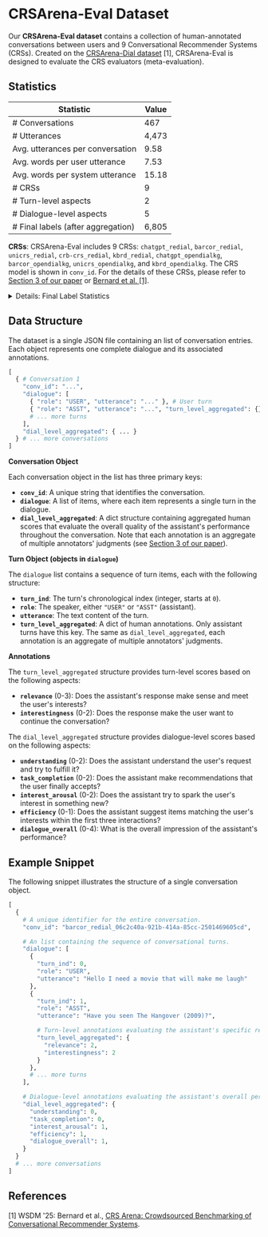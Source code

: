 # CRSArena-Eval Dataset

Our **CRSArena-Eval dataset** contains a collection of human-annotated conversations between users and 9 Conversational Recommender Systems (CRSs). Created on the [CRSArena-Dial dataset](https://github.com/iai-group/crsarena-dial) [1], CRSArena-Eval is designed to evaluate the CRS evaluators (meta-evaluation).

## Statistics

| Statistic                     | Value  |
|-------------------------------|--------|
| # Conversations                 | 467    |
| # Utterances                    | 4,473  |
| Avg. utterances per conversation | 9.58   |
| Avg. words per user utterance | 7.53   |
| Avg. words per system utterance | 15.18  |
| # CRSs                        | 9      |
| # Turn-level aspects            | 2      |
| # Dialogue-level aspects        | 5      |
| # Final labels (after aggregation) | 6,805  |

**CRSs**: CRSArena-Eval includes 9 CRSs: `chatgpt_redial`, `barcor_redial`, `unicrs_redial`, `crb-crs_redial`, `kbrd_redial`, `chatgpt_opendialkg`, `barcor_opendialkg`, `unicrs_opendialkg`, and `kbrd_opendialkg`. The CRS model is shown in `conv_id`. For the details of these CRSs, please refer to [Section 3 of our paper](https://arxiv.org/abs/2506.00314) or [Bernard et al. [1]](https://dl.acm.org/doi/10.1145/3701551.3704120).

<details>
<summary>Details: Final Label Statistics</summary>

Here, we provide the statistics of the final human labels (after aggregation).

| Aspect   | Turn- or Dialogue-level | # Annotations |
|---------|------------------------|---------------|
| Understanding | Dialogue-level         | 467           |
| Task Completion | Dialogue-level         | 467           |
| Interest Arousal | Dialogue-level         | 467           |
| Efficiency | Dialogue-level         | 467           |
| Overall Impression | Dialogue-level         | 467           |
| Relevance | Turn-level             | 2,235         |
| Interestingness | Turn-level             | 2,235         |
| **Total**   |                        | **6,805**     |

</details>




## Data Structure

The dataset is a single JSON file containing an list of conversation entries. Each object represents one complete dialogue and its associated annotations.

```python
[
  { # Conversation 1
    "conv_id": "...",
    "dialogue": [
      { "role": "USER", "utterance": "..." }, # User turn
      { "role": "ASST", "utterance": "...", "turn_level_aggregated": {} }, # Only assistant turns have annotations
      # ... more turns
    ],
    "dial_level_aggregated": { ... }
  } # ... more conversations
]
```

**Conversation Object**

Each conversation object in the list has three primary keys:

*   **`conv_id`**: A unique string that identifies the conversation.
*   **`dialogue`**: A list of items, where each item represents a single turn in the dialogue.
*   **`dial_level_aggregated`**: A dict structure containing aggregated human scores that evaluate the overall quality of the assistant's performance throughout the conversation. Note that each annotation is an aggregate of multiple annotators' judgments (see [Section 3 of our paper](https://arxiv.org/abs/2506.00314)).

**Turn Object (objects in `dialogue`)**

The `dialogue` list contains a sequence of turn items, each with the following structure:

*   **`turn_ind`**: The turn's chronological index (integer, starts at `0`).
*   **`role`**: The speaker, either `"USER"` or `"ASST"` (assistant).
*   **`utterance`**: The text content of the turn.
*   **`turn_level_aggregated`**: A dict of human annotations. Only assistant turns have this key. The same as `dial_level_aggregated`, each annotation is an aggregate of multiple annotators' judgments.

**Annotations**

The `turn_level_aggregated` structure provides turn-level scores based on the following aspects:
*   **`relevance`** (0-3): Does the assistant's response make sense and meet the user's interests?
*   **`interestingness`** (0-2): Does the response make the user want to continue the conversation?

The `dial_level_aggregated` structure provides dialogue-level scores based on the following aspects:
*   **`understanding`** (0-2): Does the assistant understand the user's request and try to fulfill it?
*   **`task_completion`** (0-2): Does the assistant make recommendations that the user finally accepts?
*   **`interest_arousal`** (0-2): Does the assistant try to spark the user's interest in something new?
*   **`efficiency`** (0-1): Does the assistant suggest items matching the user's interests within the first three interactions?
*   **`dialogue_overall`** (0-4): What is the overall impression of the assistant's performance?

## Example Snippet

The following snippet illustrates the structure of a single conversation object.

```python
[
  {
    # A unique identifier for the entire conversation.
    "conv_id": "barcor_redial_06c2c40a-921b-414a-85cc-2501469605cd",

    # An list containing the sequence of conversational turns.
    "dialogue": [
      {
        "turn_ind": 0,
        "role": "USER",
        "utterance": "Hello I need a movie that will make me laugh"
      },
      {
        "turn_ind": 1,
        "role": "ASST",
        "utterance": "Have you seen The Hangover (2009)?",

        # Turn-level annotations evaluating the assistant's specific response.
        "turn_level_aggregated": {
          "relevance": 2,
          "interestingness": 2
        }
      },
      # ... more turns
    ],

    # Dialogue-level annotations evaluating the assistant's overall performance.
    "dial_level_aggregated": {
      "understanding": 0,
      "task_completion": 0,
      "interest_arousal": 1,
      "efficiency": 1,
      "dialogue_overall": 1,
    }
  }
  # ... more conversations
]
```

## References
[1] WSDM '25: Bernard et al., [CRS Arena: Crowdsourced Benchmarking of Conversational Recommender Systems](https://dl.acm.org/doi/10.1145/3701551.3704120).